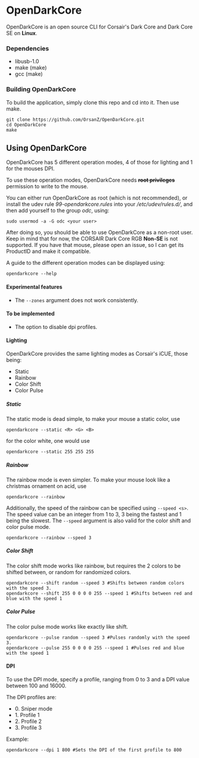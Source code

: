 # OpenDarkCore

OpenDarkCore is an open source CLI for Corsair's Dark Core and Dark Core SE on **Linux**.

### Dependencies

- libusb-1.0
- make (make)
- gcc (make)

### Building OpenDarkCore

To build the application, simply clone this repo and cd into it. Then use make.

```
git clone https://github.com/OrsanZ/OpenDarkCore.git
cd OpenDarkCore
make
```

## Using OpenDarkCore

OpenDarkCore has 5 different operation modes, 4 of those for lighting and 1 for the mouses DPI.

To use these operation modes, OpenDarkCore needs ~~**root privileges**~~ permission to write to the mouse.

You can either run OpenDarkCore as root (which is not recommended), or install the udev rule _99-opendarkcore.rules_ into your _/etc/udev/rules.d/_, and then add yourself to the group _odc_, using:

```
sudo usermod -a -G odc <your user>
```

After doing so, you should be able to use OpenDarkCore as a non-root user. Keep in mind that for now, the CORSAIR Dark Core RGB **Non-SE** is not supported. If you have that mouse, please open an issue, so I can get its ProductID and make it compatible.

A guide to the different operation modes can be displayed using:

```
opendarkcore --help
```

#### Experimental features

- The `--zones` argument does not work consistently.

#### To be implemented

- The option to disable dpi profiles.

#### Lighting

OpenDarkCore provides the same lighting modes as Corsair's iCUE, those being:

- Static
- Rainbow
- Color Shift
- Color Pulse

##### Static

The static mode is dead simple, to make your mouse a static color, use

```
opendarkcore --static <R> <G> <B>
```

for the color white, one would use

```
opendarkcore --static 255 255 255
```

##### Rainbow

The rainbow mode is even simpler. To make your mouse look like a christmas ornament on acid, use

```
opendarkcore --rainbow
```

Additionally, the speed of the rainbow can be specified using `--speed <s>`. The speed value can be an integer from 1 to 3,
3 being the fastest and 1 being the slowest. The `--speed` argument is also valid for the color shift and color pulse mode.

```
opendarkcore --rainbow --speed 3
```

##### Color Shift

The color shift mode works like rainbow, but requires the 2 colors to be shifted between, or random for randomized colors.

```
opendarkcore --shift random --speed 3 #Shifts between random colors with the speed 3.
opendarkcore --shift 255 0 0 0 0 255 --speed 1 #Shifts between red and blue with the speed 1
```

##### Color Pulse

The color pulse mode works like exactly like shift.

```
opendarkcore --pulse random --speed 3 #Pulses randomly with the speed 3.
opendarkcore --pulse 255 0 0 0 0 255 --speed 1 #Pulses red and blue with the speed 1
```

#### DPI

To use the DPI mode, specify a profile, ranging from 0 to 3 and a DPI value between 100 and 16000.

The DPI profiles are:

<ul>
  <li>0. Sniper mode</li>
  <li>1. Profile 1</li>
  <li>2. Profile 2</li>
  <li>3. Profile 3</li>
</ul>

Example:

```
opendarkcore --dpi 1 800 #Sets the DPI of the first profile to 800
```
